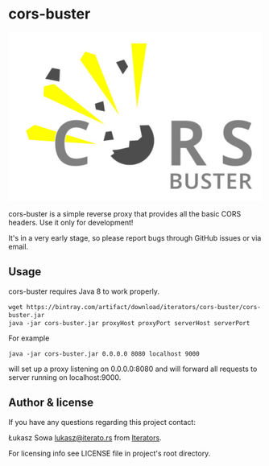 # cors-buster

![cors-buster-logo](logo.jpg)

cors-buster is a simple reverse proxy that provides all the basic CORS headers. Use it only for development!

It's in a very early stage, so please report bugs through GitHub issues or via email.

## Usage

cors-buster requires Java 8 to work properly.

```
wget https://bintray.com/artifact/download/iterators/cors-buster/cors-buster.jar
java -jar cors-buster.jar proxyHost proxyPort serverHost serverPort
```

For example
```
java -jar cors-buster.jar 0.0.0.0 8080 localhost 9000
```
will set up a proxy listening on 0.0.0.0:8080 and will forward all requests to server running on localhost:9000.

## Author & license

If you have any questions regarding this project contact:

Łukasz Sowa <lukasz@iterato.rs> from [Iterators](https://iterato.rs).

For licensing info see LICENSE file in project's root directory.
